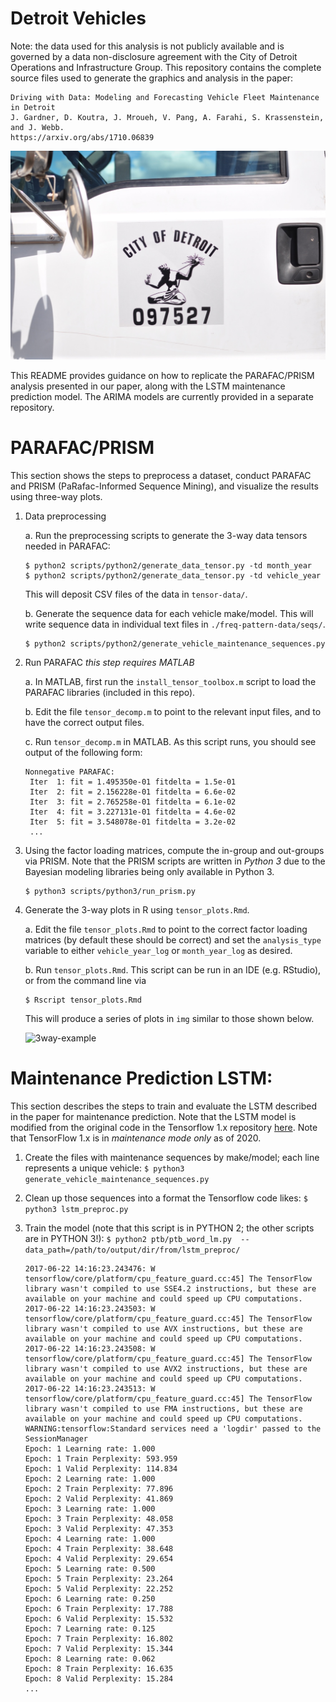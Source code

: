 # Detroit Vehicles 

Note: the data used for this analysis is not publicly available and is governed by a data non-disclosure agreement with the City of Detroit Operations and Infrastructure Group. This repository contains the complete source files used to generate the graphics and analysis in the paper:

```
Driving with Data: Modeling and Forecasting Vehicle Fleet Maintenance in Detroit
J. Gardner, D. Koutra, J. Mroueh, V. Pang, A. Farahi, S. Krassenstein, and J. Webb.
https://arxiv.org/abs/1710.06839
```

![Detroit](img/readme/thumb_DSC_0437_1024.jpg)

This README provides guidance on how to replicate the PARAFAC/PRISM analysis presented in our paper, along with the LSTM maintenance prediction model. The ARIMA models are currently provided in a separate repository.

# PARAFAC/PRISM

This section shows the steps to preprocess a dataset, conduct PARAFAC and PRISM (PaRafac-Informed Sequence Mining), and visualize the results using three-way plots.

1. Data preprocessing

    a. Run the preprocessing scripts to generate the 3-way data tensors needed in PARAFAC:

    ``` 
    $ python2 scripts/python2/generate_data_tensor.py -td month_year
    $ python2 scripts/python2/generate_data_tensor.py -td vehicle_year
    ```
    This will deposit CSV files of the data in `tensor-data/`.
    
    b. Generate the sequence data for each vehicle make/model. This will write sequence data in individual text files in `./freq-pattern-data/seqs/`.
    
    ``` 
    $ python2 scripts/python2/generate_vehicle_maintenance_sequences.py
    ```

2. Run PARAFAC *this step requires MATLAB*

    a. In MATLAB, first run the `install_tensor_toolbox.m` script to load the PARAFAC libraries (included in this repo).
    
    b. Edit the file `tensor_decomp.m` to point to the relevant input files, and to have the correct output files. 
    
    c. Run `tensor_decomp.m` in MATLAB. As this script runs, you should see output of the following form:
    
    ``` 
    Nonnegative PARAFAC:
     Iter  1: fit = 1.495350e-01 fitdelta = 1.5e-01
     Iter  2: fit = 2.156228e-01 fitdelta = 6.6e-02
     Iter  3: fit = 2.765258e-01 fitdelta = 6.1e-02
     Iter  4: fit = 3.227131e-01 fitdelta = 4.6e-02
     Iter  5: fit = 3.548078e-01 fitdelta = 3.2e-02
     ... 
   ```

3. Using the factor loading matrices, compute the in-group and out-groups via PRISM. Note that the PRISM scripts are written in *Python 3* due to the Bayesian modeling libraries being only available in Python 3.

    ``` 
    $ python3 scripts/python3/run_prism.py
    ```


4. Generate the 3-way plots in R using `tensor_plots.Rmd`. 

    a. Edit the file `tensor_plots.Rmd` to point to the correct factor loading matrices (by default these should be correct) and set the `analysis_type` variable to either `vehicle_year_log` or `month_year_log` as desired.
    
    b. Run `tensor_plots.Rmd`. This script can be run in an IDE (e.g. RStudio), or from the command line via
    
    ```
    $ Rscript tensor_plots.Rmd
    ```
    This will produce a series of plots in `img` similar to those shown below.
    
    ![3way-example](img/readme/3way_monthyear_example.png)

# Maintenance Prediction LSTM:

This section describes the steps to train and evaluate the LSTM described in the paper for maintenance prediction. Note that the LSTM model is modified from the original code in the Tensorflow 1.x repository [here](https://github.com/tensorflow/docs/blob/master/site/en/r1/tutorials/sequences/recurrent.md). Note that TensorFlow 1.x is in *maintenance mode only* as of 2020.

1. Create the files with maintenance sequences by make/model; each line represents a unique vehicle:
```$ python3 generate_vehicle_maintenance_sequences.py```

2. Clean up those sequences into a format the Tensorflow code likes:
```$ python3 lstm_preproc.py ```

3. Train the model (note that this script is in PYTHON 2; the other scripts are in PYTHON 3!):
```$ python2 ptb/ptb_word_lm.py  --data_path=/path/to/output/dir/from/lstm_preproc/ ```

    ```
    2017-06-22 14:16:23.243476: W tensorflow/core/platform/cpu_feature_guard.cc:45] The TensorFlow library wasn't compiled to use SSE4.2 instructions, but these are available on your machine and could speed up CPU computations.
    2017-06-22 14:16:23.243503: W tensorflow/core/platform/cpu_feature_guard.cc:45] The TensorFlow library wasn't compiled to use AVX instructions, but these are available on your machine and could speed up CPU computations.
    2017-06-22 14:16:23.243508: W tensorflow/core/platform/cpu_feature_guard.cc:45] The TensorFlow library wasn't compiled to use AVX2 instructions, but these are available on your machine and could speed up CPU computations.
    2017-06-22 14:16:23.243513: W tensorflow/core/platform/cpu_feature_guard.cc:45] The TensorFlow library wasn't compiled to use FMA instructions, but these are available on your machine and could speed up CPU computations.
    WARNING:tensorflow:Standard services need a 'logdir' passed to the SessionManager
    Epoch: 1 Learning rate: 1.000
    Epoch: 1 Train Perplexity: 593.959
    Epoch: 1 Valid Perplexity: 114.834
    Epoch: 2 Learning rate: 1.000
    Epoch: 2 Train Perplexity: 77.896
    Epoch: 2 Valid Perplexity: 41.869
    Epoch: 3 Learning rate: 1.000
    Epoch: 3 Train Perplexity: 48.058
    Epoch: 3 Valid Perplexity: 47.353
    Epoch: 4 Learning rate: 1.000
    Epoch: 4 Train Perplexity: 38.648
    Epoch: 4 Valid Perplexity: 29.654
    Epoch: 5 Learning rate: 0.500
    Epoch: 5 Train Perplexity: 23.264
    Epoch: 5 Valid Perplexity: 22.252
    Epoch: 6 Learning rate: 0.250
    Epoch: 6 Train Perplexity: 17.788
    Epoch: 6 Valid Perplexity: 15.532
    Epoch: 7 Learning rate: 0.125
    Epoch: 7 Train Perplexity: 16.802
    Epoch: 7 Valid Perplexity: 15.344
    Epoch: 8 Learning rate: 0.062
    Epoch: 8 Train Perplexity: 16.635
    Epoch: 8 Valid Perplexity: 15.284
    ...
    ```
